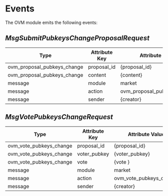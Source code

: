 # **Events**

The OVM module emits the following events:

## *MsgSubmitPubkeysChangeProposalRequest*

| **Type**                    | **Attribute Key**         |      **Attribute Value**      |
|-----------------------------|---------------------------|-------------------------------|
| ovm_proposal_pubkeys_change | proposal_id               | {proposal_id}                 |
| ovm_proposal_pubkeys_change | content                   | {content}                     |
| message                     | module                    | market                        |
| message                     | action                    | ovm_proposal_pubkeys_change   |
| message                     | sender                    | {creator}                     |

## *MsgVotePubkeysChangeRequest*

| **Type**                    | **Attribute Key**         |      **Attribute Value**      |
|-----------------------------|---------------------------|-------------------------------|
| ovm_vote_pubkeys_change     | proposal_id               | {proposal_id}                 |
| ovm_vote_pubkeys_change     | voter_pubkey              | {voter_pubkey}                |
| ovm_vote_pubkeys_change     | vote                      | {vote        }                |
| message                     | module                    | market                        |
| message                     | action                    | ovm_vote_pubkeys_change       |
| message                     | sender                    | {creator}                     |
